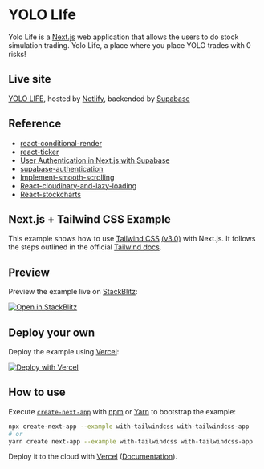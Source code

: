 # YOLO LIfe
Yolo Life is a [Next.js](https://nextjs.org/) web application that allows the users to do stock simulation trading. Yolo Life, a place where you place YOLO trades with 0 risks!

## Live site
[YOLO LIFE](https://tradingsim.netlify.app/), hosted by [Netlify](https://www.netlify.com/), backended by [Supabase](https://supabase.com/)

## Reference
- [react-conditional-render](https://stackoverflow.com/questions/46586165/react-conditionally-render-based-on-viewport-size)
- [react-ticker](https://github.com/AndreasFaust/react-ticker)
- [User Authentication in Next.js with Supabase](https://dev-clone.nuxtjs.app/misha_wtf/907359)
- [supabase-authentication](https://levelup.gitconnected.com/how-to-use-supabase-authentication-in-a-react-application-b23cd24e591b)
- [Implement-smooth-scrolling](https://www.digitalocean.com/community/tutorials/how-to-implement-smooth-scrolling-in-react)
- [React-cloudinary-and-lazy-loading](https://teacode.io/blog/how-to-speed-up-your-react-app-using-cloudinary-and-lazy-loading)
- [React-stockcharts](https://github.com/rrag/react-stockcharts-examples2)

## Next.js + Tailwind CSS Example

This example shows how to use [Tailwind CSS](https://tailwindcss.com/) [(v3.0)](https://tailwindcss.com/blog/tailwindcss-v3) with Next.js. It follows the steps outlined in the official [Tailwind docs](https://tailwindcss.com/docs/guides/nextjs).

## Preview

Preview the example live on [StackBlitz](http://stackblitz.com/):

[![Open in StackBlitz](https://developer.stackblitz.com/img/open_in_stackblitz.svg)](https://stackblitz.com/github/vercel/next.js/tree/canary/examples/with-tailwindcss)

## Deploy your own

Deploy the example using [Vercel](https://vercel.com?utm_source=github&utm_medium=readme&utm_campaign=next-example):

[![Deploy with Vercel](https://vercel.com/button)](https://vercel.com/new/git/external?repository-url=https://github.com/vercel/next.js/tree/canary/examples/with-tailwindcss&project-name=with-tailwindcss&repository-name=with-tailwindcss)

## How to use

Execute [`create-next-app`](https://github.com/vercel/next.js/tree/canary/packages/create-next-app) with [npm](https://docs.npmjs.com/cli/init) or [Yarn](https://yarnpkg.com/lang/en/docs/cli/create/) to bootstrap the example:

```bash
npx create-next-app --example with-tailwindcss with-tailwindcss-app
# or
yarn create next-app --example with-tailwindcss with-tailwindcss-app
```

Deploy it to the cloud with [Vercel](https://vercel.com/new?utm_source=github&utm_medium=readme&utm_campaign=next-example) ([Documentation](https://nextjs.org/docs/deployment)).


